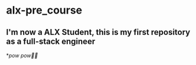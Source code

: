 # alx-pre_course

## I'm now a ALX Student, this is my first repository as a full-stack engineer 
**pow pow🔫😜*
